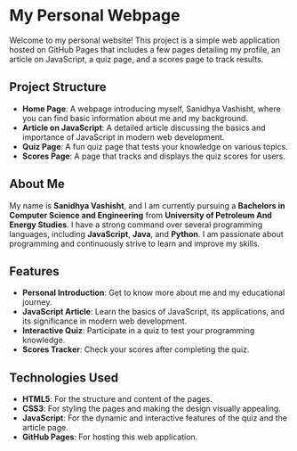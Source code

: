 # My Personal Webpage

Welcome to my personal website! This project is a simple web application hosted on GitHub Pages that includes a few pages detailing my profile, an article on JavaScript, a quiz page, and a scores page to track results.

## Project Structure

- **Home Page**: A webpage introducing myself, Sanidhya Vashisht, where you can find basic information about me and my background.
- **Article on JavaScript**: A detailed article discussing the basics and importance of JavaScript in modern web development.
- **Quiz Page**: A fun quiz page that tests your knowledge on various topics. 
- **Scores Page**: A page that tracks and displays the quiz scores for users.
  
## About Me

My name is **Sanidhya Vashisht**, and I am currently pursuing a **Bachelors in Computer Science and Engineering** from **University of Petroleum And Energy Studies**. I have a strong command over several programming languages, including **JavaScript**, **Java**, and **Python**. I am passionate about programming and continuously strive to learn and improve my skills.

## Features

- **Personal Introduction**: Get to know more about me and my educational journey.
- **JavaScript Article**: Learn the basics of JavaScript, its applications, and its significance in modern web development.
- **Interactive Quiz**: Participate in a quiz to test your programming knowledge.
- **Scores Tracker**: Check your scores after completing the quiz.

## Technologies Used

- **HTML5**: For the structure and content of the pages.
- **CSS3**: For styling the pages and making the design visually appealing.
- **JavaScript**: For the dynamic and interactive features of the quiz and the article page.
- **GitHub Pages**: For hosting this web application.


